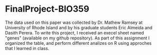 # FinalProject-BIO359
The data used on this paper was collected by Dr. Mathew Ramsey at University of Rhode Island and by his graduate students Eric Almeida and Dasith Perera. To write this project, I received an execel sheet named "genes" (available on my github repository). As part of this assignment I organized the table, and perform different analizes on R using approches that I learned in class.  
